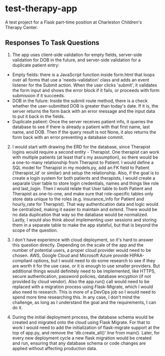 # test-therapy-app
A test project for a Flask part-time position at Charleston Children's Therapy Center.

## Responses To Task Questions
1. The app uses client-side validation for empty fields, server-side validation for DOB in the future, and server-side validation for a duplicate patient entry:
 - Empty fields:
    there is a JavaScript function inside form.html that loops over all forms that use a 'needs-validation' class and adds an event listener for the Submit action. When the user clicks 'submit', it validates the form input and shows the error block if it fails, or proceeds with form submission if it succeeds.
 - DOB in the future:
    Inside the submit route method, there is a check whether the user-submitted DOB is greater than today's date. If it is, the server returns the form back with an error message and the input data to put it back in the fields.
 - Duplicate patient:
    Once the server receives patient info, it queries the database to see if there is already a patient with that first name, last name, and DOB. Then if the query result is not None, it also returns the form back with an error preventing a database commit.

2. I would start with drawing the ERD for the database, since Therapist logins would require a second entity - Therapist. One therapist can work with multiple patients (at least that's my assumption), so there would be a one-to-many relationship from Therapist to Patient. I would define a SQL model for Therapist in my models.py, add an FK field to Patient ('therapist_id' or similar) and setup the relationship. Also, if the goal is to create a login system for both patients and therapists, I would create a separate User table to store login credentials, names and things like role and last_login. Then I would relate that User table to both Patient and Therapist as one-to-one, and make sure that role-specific tables only store data unique to the roles (e.g. insurance_info for Patient and hourly_rate for Therapist). That way authentication data and logic would be centralized, making it easier to maintain and extend. There would be no data duplication that way so the database would be normalized. Lastly, I would also think about implementing user sessions and storing them in a separate table to make the app stateful, but that is beyond the scope of the question.

3. I don't have experience with cloud deployment, so it's hard to answer this question directly. Depending on the scale of the app and the number of potential users, a proper cloud provider would need to be chosen. AWS, Google Cloud and Microsoft Azure provide HIPAA-compliant options, but I would need to do some research to see if they are worth it for the use case, or it is enough to use smaller providers. But additional things would definitely need to be implemented, like HTTPS, secure authentication, password policies, database encyption (if not provided by cloud vendor). Also the app.run() call would need to be replaced with a migration process using Flask-Migrate, which I would also need to research. This is more of a DevOps job so I would need to spend more time researching this. In any case, I don't mind the challenge, as long as I understand the goal and the requirements, I can do it.

4. During the initial deployment process, the database schema would be created and migrated onto the cloud using Flask Migrate. For that to work I would need to add the initialization of flask-migrate support at the top of app.py, and remove the 'db.create_all()' line from main(). Later, for every new deployment cycle a new flask migration would be created and run, ensuring that any database schema or code changes are applied without affecting production data.



